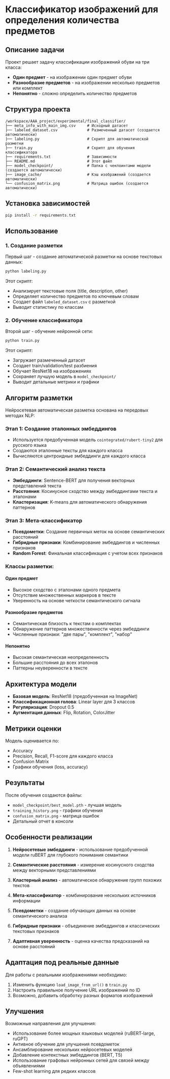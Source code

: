 # Классификатор изображений для определения количества предметов

## Описание задачи

Проект решает задачу классификации изображений обуви на три класса:
- **Один предмет** - на изображении один предмет обуви
- **Разнообразие предметов** - на изображении несколько предметов или комплект
- **Непонятно** - сложно определить количество предметов

## Структура проекта

```
/workspace/AAA_project/experimental/final_classifier/
├── meta_info_with_main_img.csv     # Исходный датасет
├── labeled_dataset.csv             # Размеченный датасет (создается автоматически)
├── labeling.py                     # Скрипт для автоматической разметки
├── train.py                        # Скрипт для обучения классификатора
├── requirements.txt                # Зависимости
├── README.md                       # Этот файл
├── model_checkpoint/               # Папка с чекпоинтами модели (создается автоматически)
├── image_cache/                    # Кэш изображений (создается автоматически)
└── confusion_matrix.png            # Матрица ошибок (создается автоматически)
```

## Установка зависимостей

```bash
pip install -r requirements.txt
```

## Использование

### 1. Создание разметки

Первый шаг - создание автоматической разметки на основе текстовых данных:

```bash
python labeling.py
```

Этот скрипт:
- Анализирует текстовые поля (title, description, other)
- Определяет количество предметов по ключевым словам
- Создает файл `labeled_dataset.csv` с разметкой
- Выводит статистику по классам

### 2. Обучение классификатора

Второй шаг - обучение нейронной сети:

```bash
python train.py
```

Этот скрипт:
- Загружает размеченный датасет
- Создает train/validation/test разбиения
- Обучает ResNet18 на изображениях
- Сохраняет лучшую модель в `model_checkpoint/`
- Выводит детальные метрики и графики

## Алгоритм разметки

Нейросетевая автоматическая разметка основана на передовых методах NLP:

### Этап 1: Создание эталонных эмбеддингов
- Используется предобученная модель `cointegrated/rubert-tiny2` для русского языка
- Создаются эталонные тексты для каждого класса
- Вычисляются центроидные эмбеддинги для каждого класса

### Этап 2: Семантический анализ текста
- **Эмбеддинги**: Sentence-BERT для получения векторных представлений текста
- **Расстояния**: Косинусное сходство между эмбеддингами текста и эталонами
- **Кластеризация**: K-means для автоматического обнаружения паттернов

### Этап 3: Мета-классификатор
- **Псевдометки**: Создание первичных меток на основе семантических расстояний
- **Гибридные признаки**: Комбинирование эмбеддингов и численных признаков
- **Random Forest**: Финальная классификация с учетом всех признаков

### Классы разметки:

#### Один предмет
- Высокое сходство с эталонами одного предмета
- Отсутствие множественных маркеров в тексте
- Уверенность на основе четкости семантического сигнала

#### Разнообразие предметов  
- Семантическая близость к текстам о комплектах
- Обнаружение паттернов множественности через эмбеддинги
- Численные признаки: "две пары", "комплект", "набор"

#### Непонятно
- Высокая семантическая неопределенность
- Большие расстояния до всех эталонов
- Паттерны неуверенности в тексте

## Архитектура модели

- **Базовая модель**: ResNet18 (предобученная на ImageNet)
- **Классификационная голова**: Linear layer для 3 классов
- **Регуляризация**: Dropout 0.5
- **Аугментация данных**: Flip, Rotation, ColorJitter

## Метрики оценки

Модель оценивается по:
- Accuracy
- Precision, Recall, F1-score для каждого класса
- Confusion Matrix
- Графики обучения (loss, accuracy)

## Результаты

После обучения создаются файлы:
- `model_checkpoint/best_model.pth` - лучшая модель
- `training_history.png` - графики обучения
- `confusion_matrix.png` - матрица ошибок
- Детальный отчет в консоли

## Особенности реализации

1. **Нейросетевые эмбеддинги** - использование предобученной модели ruBERT для глубокого понимания семантики

2. **Семантические расстояния** - измерение косинусного сходства между векторными представлениями

3. **Кластерный анализ** - автоматическое обнаружение групп похожих текстов

4. **Мета-классификатор** - комбинирование нескольких источников информации

5. **Псевдометки** - создание обучающих данных на основе семантического анализа

6. **Гибридные признаки** - объединение эмбеддингов и классических текстовых признаков

7. **Адаптивная уверенность** - оценка качества предсказаний на основе расстояний

## Адаптация под реальные данные

Для работы с реальными изображениями необходимо:
1. Изменить функцию `load_image_from_url()` в `train.py`
2. Настроить правильное получение URL изображений по ID
3. Возможно, добавить обработку разных форматов изображений

## Улучшения

Возможные направления для улучшения:
- Использование более мощных языковых моделей (ruBERT-large, ruGPT)
- Активное обучение для улучшения псевдометок
- Ансамблирование нескольких нейросетевых моделей
- Добавление контекстных эмбеддингов (BERT, T5)
- Использование графовых нейронных сетей для связей между объявлениями
- Few-shot learning для редких классов